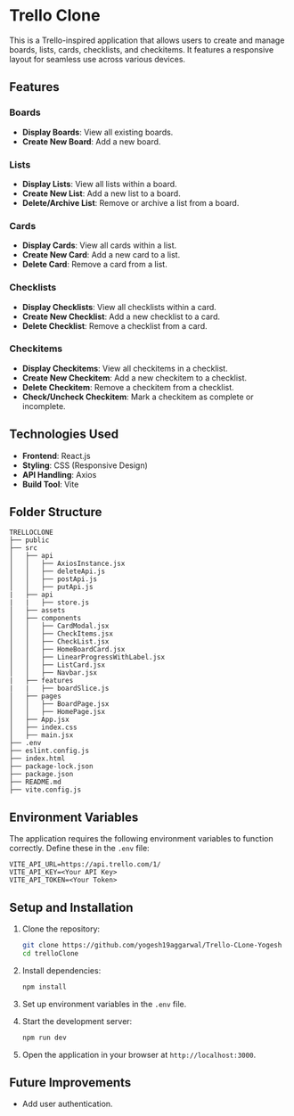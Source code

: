 # Trello Clone

This is a Trello-inspired application that allows users to create and manage boards, lists, cards, checklists, and checkitems. It features a responsive layout for seamless use across various devices.

## Features

### Boards

- **Display Boards**: View all existing boards.
- **Create New Board**: Add a new board.

### Lists

- **Display Lists**: View all lists within a board.
- **Create New List**: Add a new list to a board.
- **Delete/Archive List**: Remove or archive a list from a board.

### Cards

- **Display Cards**: View all cards within a list.
- **Create New Card**: Add a new card to a list.
- **Delete Card**: Remove a card from a list.

### Checklists

- **Display Checklists**: View all checklists within a card.
- **Create New Checklist**: Add a new checklist to a card.
- **Delete Checklist**: Remove a checklist from a card.

### Checkitems

- **Display Checkitems**: View all checkitems in a checklist.
- **Create New Checkitem**: Add a new checkitem to a checklist.
- **Delete Checkitem**: Remove a checkitem from a checklist.
- **Check/Uncheck Checkitem**: Mark a checkitem as complete or incomplete.

## Technologies Used

- **Frontend**: React.js
- **Styling**: CSS (Responsive Design)
- **API Handling**: Axios
- **Build Tool**: Vite

## Folder Structure

```text
TRELLOCLONE
├── public
├── src
│   ├── api
│   │   ├── AxiosInstance.jsx
│   │   ├── deleteApi.js
│   │   ├── postApi.js
│   │   ├── putApi.js
|   ├── api
|   |   ├── store.js
│   ├── assets
│   ├── components
│   │   ├── CardModal.jsx
│   │   ├── CheckItems.jsx
│   │   ├── CheckList.jsx
│   │   ├── HomeBoardCard.jsx
│   │   ├── LinearProgressWithLabel.jsx
│   │   ├── ListCard.jsx
│   │   ├── Navbar.jsx
|   ├── features
|   |   ├── boardSlice.js
│   ├── pages
│   │   ├── BoardPage.jsx
│   │   ├── HomePage.jsx
│   ├── App.jsx
│   ├── index.css
│   ├── main.jsx
├── .env
├── eslint.config.js
├── index.html
├── package-lock.json
├── package.json
├── README.md
├── vite.config.js
```

## Environment Variables

The application requires the following environment variables to function correctly. Define these in the `.env` file:

```text
VITE_API_URL=https://api.trello.com/1/
VITE_API_KEY=<Your API Key>
VITE_API_TOKEN=<Your Token>
```

## Setup and Installation

1. Clone the repository:

   ```bash
   git clone https://github.com/yogesh19aggarwal/Trello-CLone-Yogesh
   cd trelloClone
   ```

2. Install dependencies:

   ```bash
   npm install
   ```

3. Set up environment variables in the `.env` file.

4. Start the development server:

   ```bash
   npm run dev
   ```

5. Open the application in your browser at `http://localhost:3000`.

## Future Improvements

- Add user authentication.
